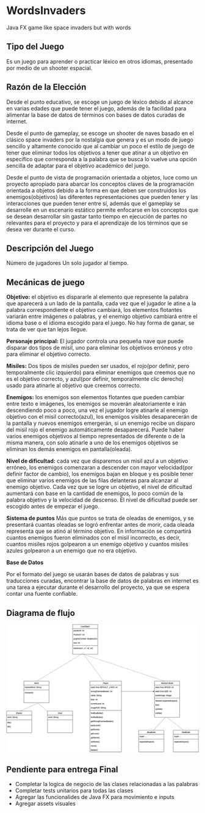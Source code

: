 # WordsInvaders
Java FX game like space invaders but with words

## Tipo del Juego
Es un juego para aprender o practicar léxico en otros idiomas, presentado por medio de un shooter espacial.

## Razón de la Elección
Desde el punto educativo, se escoge un juego de léxico debido al alcance en varias edades que puede tener el juego, además de la facilidad para alimentar la base de datos de términos con bases de datos curadas de internet.

Desde el punto de gameplay, se escoge un shooter de naves basado en el clásico space invaders por la nostalgia que genera y es un modo de juego sencillo y altamente conocido que al cambiar un poco el estilo de juego de tener que eliminar todos los objetivos a tener que atinar a un objetivo en específico que corresponda a la palabra que se busca lo vuelve una opción sencilla de adaptar para el objetivo académico del juego.

Desde el punto de vista de programación orientada a objetos, luce como un proyecto apropiado para abarcar los conceptos claves de la programación orientada a objetos debido a la forma en que deben ser construidos los enemigos(objetivos) las diferentes representaciones que pueden tener y las interacciones que pueden tener entre sí, además que el gameplay se desarrolle en un escenario estático permite enfocarse en los conceptos que se desean desarrollar sin gastar tanto tiempo en ejecución de partes no relevantes para el proyecto y para el aprendizaje de los términos que se desea ver durante el curso.

## Descripción del Juego
Número de jugadores
Un solo jugador al tiempo.

## Mecánicas de juego

**Objetivo:** el objetivo es dispararle al elemento que represente la palabra que aparecerá a un lado de la pantalla, cada vez que el jugador le atine a la palabra correspondiente el objetivo cambiará, los elementos flotantes variarán entre imágenes o palabras, y el enemigo objetivo cambiará entre el idioma base o el idioma escogido para el juego.
No hay forma de ganar, se trata de ver que tan lejos llegue.

**Personaje principal:** El jugador controla una pequeña nave que puede disparar dos tipos de misil, uno para eliminar los objetivos erróneos y otro para eliminar el objetivo correcto.

**Misiles:** Dos tipos de misiles pueden ser usados, el rojo(por definir, pero temporalmente clic izquierdo) para eliminar enemigos que creemos que no es el objetivo correcto, y azul(por definir, temporalmente clic derecho) usado para atinarle al objetivo que creemos correcto.

**Enemigos:** los enemigos son elementos flotantes que pueden cambiar entre texto e imágenes, los enemigos se moverán aleatoriamente e irán descendiendo poco a poco, una vez el jugador logre atinarle al enemigo objetivo con el misil correcto(azul), los enemigos visibles desaparecerán de la pantalla y nuevos enemigos emergerán, si un enemigo recibe un disparo del misil rojo el enemigo automáticamente desaparecerá.
Puede haber varios enemigos objetivos al tiempo representados de diferente o de la misma manera, con solo atinarle a uno de los enemigos objetivos se eliminan los demás enemigos en pantalla(oleada).

**Nivel de dificultad:** cada vez que disparemos un misil azul a un objetivo erróneo, los enemigos comenzaran a descender con mayor velocidad(por definir factor de cambio), los enemigos bajan en bloque y es posible tener que eliminar varios enemigos de las filas delanteras para alcanzar al enemigo objetivo.
Cada vez que se logre un objetivo, el nivel de dificultad aumentará con base en la cantidad de enemigos, lo poco común de la palabra objetivo y la velocidad de descenso.
El nivel de dificultad puede ser escogido antes de empezar el juego.


**Sistema de puntos**
Más que puntos se trata de oleadas de enemigos, y se presentará cuantas oleadas se logró enfrentar antes de morir, cada oleada representa que se atinó al término objetivo.
En información se compartirá cuantos enemigos fueron eliminados con el misil incorrecto, es decir, cuantos misiles rojos golpearon a un enemigo objetivo y cuantos misiles azules golpearon a un enemigo que no era objetivo.


**Base de Datos**

Por el formato del juego se usarán bases de datos de palabras y sus traducciones curadas, encontrar la base de datos de palabras en internet es una tarea a ejecutar durante el desarrollo del proyecto, ya que se espera contar una fuente confiable.


## Diagrama de flujo
 ![diagrama de flujo de words invaders](/assets/WordsInvaders_Class_Diagram.drawio.png)

## Pendiente para entrega Final

* Completar la logica de negocio de las clases relacionadas a las palabras
* Completar tests unitarios para todas las clases
* Agregar las funcionalides de Java FX para movimiento e inputs
* Agregar assets visuales

